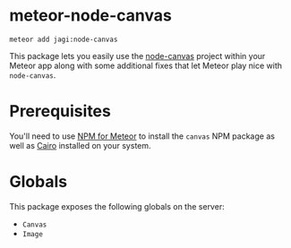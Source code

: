 # meteor-node-canvas

`meteor add jagi:node-canvas`

This package lets you easily use the [node-canvas](https://github.com/Automattic/node-canvas) project within your Meteor app along with some additional fixes that let Meteor play nice with `node-canvas`.

# Prerequisites
You'll need to use [NPM for Meteor](https://github.com/meteorhacks/npm) to install the `canvas` NPM package as well as  [Cairo](http://cairographics.org/download/) installed on your system. 

# Globals
This package exposes the following globals on the server:
  - `Canvas`
  - `Image`
